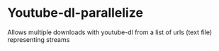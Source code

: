 # Youtube-dl-parallelize
Allows multiple downloads with youtube-dl from a list of urls (text file) representing streams
